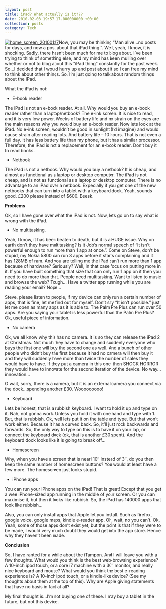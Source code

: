 ```yaml
---
layout: post
title: iPad? What actually is it???
date: 2010-02-03 19:57:17.000000000 +00:00
collection: posts
category: Tech
---
```


[![](http://www.10people.co.uk/wp-content/uploads/2010/02/home_screen_20100127.jpg "home_screen_20100127")](http://www.10people.co.uk/wp-content/uploads/2010/02/home_screen_20100127.jpg)Now, you may be thinking “Man alive…no posts for days, and now a post about that iPad thing.”. Well, yeah, I know, it is shocking. Sadly, there hasn’t been much for me to blog about. I’ve been trying to think of something else, and my mind has been mulling over whether or not to blog about this “iPad thing” constantly for the past week. So…I decided that I would hurry up and post about it so I can free my mind to think about other things. So, I’m just going to talk about random things about the iPad.

What the iPad is not:

- E-book reader

The iPad is not an e-book reader. At all. Why would you buy an e-book reader rather than a laptop/netbook? The e-ink screen. It is nice to read, and it is very low power. Weeks of battery life and no strain on the eyes are the main reasons why you would buy an e-book reader. Now lets look at the iPad. No e-ink screen, wouldn’t be good in sunlight (I’d imagine) and would cause strain after reading lots. And battery life – 10 hours. That is not even a full day. It has less battery life than my phone, but it has a similar processor. Therefore, the iPad is not a replacement for an e-book reader. Don’t buy it to read books.

- Netbook

The iPad is not a netbook. Why would you buy a netbook? It is cheap, and almost as functional as a laptop or desktop computer. The iPad is not cheap, and is not as functional as a laptop or desktop computer. There is no advantage to an iPad over a netbook. Expecially if you get one of the new netbooks that can turn into a tablet with a keyboard dock. Yeah, sounds good. £200 please instead of $600. Eeesk.

**Problems**

Ok, so I have gone over what the iPad is not. Now, lets go on to say what is wrong with the iPad.

- No multitasking.

Yeah, I know, it has been beaten to death, but it is a HUGE issue. Why on earth don’t they have multitasking? Is it Job’s normal speech of “It isn’t powerful enough to run more than 1 app at once.”. Come on Steve, don’t be stupid, my Nokia 5800 can run 3 apps before it starts complaining and it has 128MB of ram. And you are telling me the iPad can’t run more than 1 app because of hardware? Seriously? Well, in that case focus on putting more in it. If you have built something that size that can only run 1 app on it then you need to do more than that. People need multitasking. Want to listen to music and browse the web? Tough… Have a twitter app running while you are reading your email? Nope…

Steve, please listen to people, if my device can only run a certain number of apps, that is fine, let me find out for myself. Don’t say “It isn’t possible.” just let me open as many apps as it is able to. The Palm Pre Plus can run over 50 apps. Are you saying your tablet is less powerful than the Palm Pre Plus? Ok, useful piece of information.

- No camera

Ok, we all know why this has no camera. It is so they can release the iPad 2 at Christmas. Not much they have to change and suddenly everyone who buys the first one will buy the second one as well. And a bunch of other people who didn’t buy the first because it had no camera will then buy it and they will suddenly have more than twice the number of sales they would have to have. If they put a camera in this one, then SHOCK HORROR they would have to innovate for the second iteration of the device. No way…innovation…

O wait, sorry, there is a camera, but it is an external camera you connect via the dock…spending another £30. Wooooooooo!

- Keyboard

Lets be honest, that is a rubbish keyboard. I want to hold it up and type on it. Nah, not gonna work. Unless you hold it with one hand and type with 1. But, that is rubbish. Ok, well lets put it on the table and type. But that won’t work either. Because it has a curved back. So, it’ll just rock backwards and forwards. So, the only way to type on this is to have it on your lap, or connect the keyboard dock (ok, that is another £30 spent). And the keyboard dock looks like it is going to break off…

- Homescreen

Why, when you have a screen that is nearl 10″ instead of 3″, do you then keep the same number of homescreen buttons? You would at least have a few more. The homescreen just looks stupid.

- iPhone apps

You can run your iPhone apps on the iPad! That is great! Except that you get a wee iPhone-sized app running in the middle of your screen. Or you can maximise it, but then it looks like rubbish. So, the iPad has 140000 apps that look like rubbish…

Also, you can only install apps that Apple let you install. Such as firefox, google voice, google maps, kindle e-reader app. Oh, wait, no you can’t. Ok, Yeah, some of those apps don’t exist yet, but the point is that if they were to be made, I would very much doubt they would get into the app store. Hence why they haven’t been made.

**Conclusion**

So, I have ranted for a while about the iTampon. And I will leave you with a few thoughts. What would you think is the best web-browsing experience? A 10-inch ipod touch, or a core i7 machine with a 30″ monitor, and really nice keyboard and mouse? What would you think the best e-reading experience is? A 10-inch ipod touch, or a kindle-like device? (See my thoughts about them at the top of this). Why are Apple giving statements that have no basis in fact at all?

My final thought is…I’m not buying one of these. I may buy a tablet in the future, but not this device.
